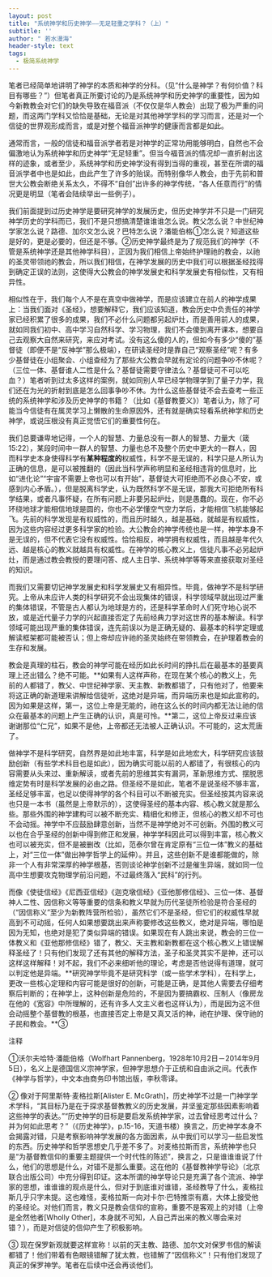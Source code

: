 ```yaml
---
layout: post
title: "系统神学和历史神学——无足轻重之学科？（上）"
subtitle: ''
author: " 若水漫海"
header-style: text
tags:
  - 极简系统神学
---
```

笔者已经简单地讲明了神学的本质和神学的分科。（见“什么是神学？有何价值？科目有哪些？”）但笔者真正所要讨论的乃是系统神学和历史神学的重要性，因为如今新教教会对它们的缺失导致在福音派（不仅仅是华人教会）出现了极为严重的问题，而这两门学科又恰恰是基础，无论是对其他神学学科的学习而言，还是对一个信徒的世界观形成而言，或是对整个福音派神学的健康而言都是如此。

通常而言，一般的信徒和福音派学者若是对神学的正常功用能够明白，自然也不会偏激地认为系统神学和历史神学“无足轻重”。但当今福音派的情况却一直折射出这样的迹象，或者至少，系统神学和历史神学没有得到当得的重视，甚至在所谓的福音派学者中也是如此，由此产生了许多的贻误。而特别像华人教会，由于先前和普世大公教会断绝关系太久，不得不“自创”出许多的神学传统，“各人任意而行”的情况更是明显（笔者会陆续举出一些例子）。

我们前面提到过历史神学是要研究神学的发展历史，但历史神学并不只是一门研究神学历史的学科而已，我们不是只想搞清楚谁谁谁怎么说。教父怎么说？中世纪神学家怎么说？路德、加尔文怎么说？巴特怎么说？潘能伯格①怎么说？知道这些是好的，更是必要的，但还是不够。②历史神学最终是为了规范我们的神学（不管是系统神学还是其他神学科目），正因为我们相信上帝始终护理祂的教会，以祂的圣灵带领祂的教会，所以我们相信，在神学发展的历史中我们可以根据圣经找得到确定正误的法则，这使得大公教会的神学发展史和科学发展史有相似性，又有相异性。

相似性在于，我们每个人不是在真空中做神学，而是应该建立在前人的神学成果上：当我们面对《圣经》，想要解释它，我们应该知道，教会历史中负责任的神学家已经积累了很多的成果，我们不必什么问题都另起炉灶，而是善用前人的成果，就如同我们初中、高中学习自然科学、学习物理，我们不会傻到离开课本，想要自己去观察大自然来研究，来应对考试。没有这么傻的人的，但如今有多少“傻的”基督徒（即便不是“反神学”那么极端），在研读圣经时是靠自己“观察圣经”呢？有多少基督徒在小组聚会、小组查经为了那些大公教会早就有定论的问题争吵不休呢？（三位一体、基督谁人二性是什么？基督徒需要守律法么？基督徒可不可以吃血？）笔者听到过太多这样的案例，就如同别人早已经学物理学到了量子力学，我们还在为光的折射到底是怎么回事争吵不休。为什么这些基督徒不会去查考一些正统的系统神学和涉及历史神学的书籍？（比如《基督教要义》）笔者认为，除了可能当今信徒有在属灵学习上懒散的生命原因外，还有就是确实轻看系统神学和历史神学，或说压根没有真正觉悟它们的重要性何在。

我们总要谦卑地记得，一个人的智慧、力量总没有一群人的智慧、力量大（箴15:22），某段时间中一群人的智慧、力量也总不及整个历史中更大的一群人，因而科学史本身使得科学有**某种程度的**权威性，科学不是无误的，科学只是人所认为正确的信息，是可以被推翻的（因此当科学声称明显和圣经相违背的信息时，比如“进化论”“宇宙不需要上帝也可以有开始”，基督徒大可拒绝而不必良心不安，或感到内心矛盾。），但是脱离科学史，认为既然科学不是无误，那我大可拒绝所有科学结果，或者凡事怀疑，在所有问题上非要另起炉灶，则是愚蠢的。现在，你不必环绕地球才能相信地球是圆的，你也不必学懂空气空力学后，才能相信飞机能够起飞。先前的科学发现是有权威性的，而且历时越久，越是基础，就越是有权威性，因为这些内容经过更多科学家的检验。大公教会的神学传统也是一样，神学本身不是无误的，但不代表它没有权威性。恰恰相反，神学拥有权威性，而且越是年代久远、越是核心的教义就越具有权威性。在神学的核心教义上，信徒凡事不必另起炉灶，而是通过教会教授的要理问答、成人主日学、系统神学等等来直接获取对圣经的知识。

而我们又需要切记神学发展史和科学发展史又有相异性。毕竟，做神学不是科学研究。上帝从未应许人类的科学研究不会出现集体的错误，科学领域早就出现过严重的集体错误，不管是古人都认为地球是方的，还是科学革命时人们死守地心说不放，或是近代量子力学的兴起直接否定了先前经典力学对这世界的基本解读。科学领域可能出现严重的集体错误，连先前误以为是正确无疑的、最基本的科学定理或解读框架都可能被否认；但上帝却应许祂的圣灵始终在带领教会，在护理着教会的生存和发展。

教会是真理的柱石，教会的神学可能在经历如此长时间的挣扎后在最基本的基要真理上还出错么？绝不可能。**如果有人这样声称，在现在某个核心的教义上，先前的人都错了，教父、中世纪神学家、天主教、新教都错了，只有他对了，他要来将这正确的新道理来讲解给信徒听，这绝对是异端，而异端历来也是如此宣称的。因为如果是这样，第一，这位上帝是无能的，祂在这么长的时间内都无法让祂的信众在最基本的问题上产生正确的认识，真是可怜。**第二，这位上帝反过来应该谢谢那位“仁兄”，如果不是他，上帝都还无法被人正确认识。不可能的，这太荒唐了。

做神学不是科学研究，自然界是如此地丰富，科学是如此地宏大，科学研究应该鼓励创新（有些学术科目也是如此），因为确实可能以前的人都错了，有很核心的内容需要从头来过、重新解读，或者先前的思维其实有漏洞，革新思维方式、摆脱思维定势有时是科学发展的必由之路。但圣经不是如此，笔者不是说圣经不够丰富，圣经足够丰富，也足以使得神学的各个科目可以不断被充实。但圣经按其内容来说也只是一本书（虽然是上帝默示的），这使得圣经的基本内容、核心教义就是那么些。那些外围的神学建构可以被不断充实、精细化和修正，但核心的教义却不可也不会动摇。神学中不应鼓励肆意创新，当然不是神学绝对不可创新。外围的教义可以也在合乎圣经的创新中得到修正和发展，神学学科因此可以得到丰富，核心教义也可以被充实，但不是被删改（比如，范泰尔曾在肯定原有“三位一体”教义的基础上，对“三位一体”做出神学哲学上的延伸）。并且，这些创新不是谁都能做的，除非一个人有非常深厚的神学根基，否则谈论神学创新不过是催生异端，就如同一位高中生想要攻克物理学前沿问题，不过最终落入“民科”的行列。

而像《使徒信经》《尼西亚信经》《迦克墩信经》《亚他那修信经》、三位一体、基督神人二性、因信称义等等重要的信条和教义早就为历代圣徒所检验是符合圣经的（“因信称义”至少为新教阵营所检验），虽然它们不是圣经，但它们的权威性早就高到不可动摇，任何人如果想要跳出来声称要修改这些教义，绝对是异端，哪怕是因为无知，也绝对是犯了类似异端的错误。如果现在有人跳出来说，教会的三位一体教义和《亚他那修信经》错了，教父、天主教和新教都在这个核心教义上错误解释圣经了！只有他们发现了还有其他的解释方法，圣子和圣灵其实不是神，还可以这样这样解释！对不起，我们不必来细听他的理论，考虑是否他说得有道理，就可以判定他是异端。**研究神学毕竟不是研究科学（或一些学术学科），在科学上，更改一些核心定理和内容可能是很好的创新，可能是正确，是其他人需要去仔细考察后判断的；在神学上，这种创新是危险的，不是因为要搞霸权、压制人（像房龙在他的《宽容》中所理解的，还有许多人文主义者也这样认为），而是因为这不但会动摇整个基督教的根基，也直接否定上帝是又真又活的神，祂在护理、保守祂的子民和教会。**③
 
 
注释
 
①沃尔夫哈特·潘能伯格（Wolfhart Pannenberg，1928年10月2日－2014年9月5日），名义上是德国信义宗神学家，但神学思想介于正统和自由派之间。代表作《神学与哲学》，中文本由商务印书馆出版，李秋零译。
 
② 像对于阿里斯特·麦格拉斯[Alister E. McGrath]，历史神学不过是一门神学学术学科，“其目标乃是在于探求基督教教义的历史发展，并坚鉴定那些因素影响着这些神学的表达。”“历史神学的目标是要启发系统神学家，过去曾经思考过什么？并为何如此思考？”（《历史神学》，p.15-16，天道书楼）换言之，历史神学本身不会揭露对错，只是考察影响神学发展的各方面因素，从中我们可以学习一些启发性的东西。历史神学和哲学思想史几乎差不多了。对麦格拉斯而言，系统神学也只是“为基督教信仰的重要主题提供一个时代性的陈述”，换言之，只是谁谁谁说了什么，他们的思想是什么，对错不是那么重要。这在他的《基督教神学导论》（北京联合出版公司）中充分得到印证。这本所谓的神学导论只是充满了各个流派、神学家的思想，谁谁谁的观点是什么，但对于到底谁对谁错，圣经教导了什么，麦格拉斯几乎只字未提。这也难怪，麦格拉斯一向对卡尔·巴特推崇有嘉，大体上接受他的圣经论。对他们而言，教义只是教会信仰的宣称，重要不是客观上的对错（上帝是全然他者[Wholly Other]，本身就不可知，人自己弄出来的教义哪会来对错？），而是对信徒的信仰产生了积极影响。
 
③ 现在保罗新观就要这样宣称！以前的天主教、路德、加尔文对保罗书信的解读都错了！他们带着有色眼镜错解了犹太教，也错解了“因信称义”！只有他们发现了真正的保罗神学。笔者在后续中还会再谈他们。